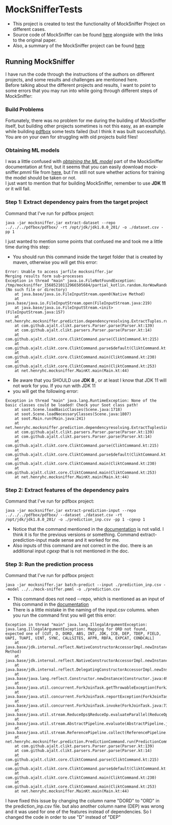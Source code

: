 # MockSnifferTests

- This project is created to test the functionality of MockSniffer Project on different cases.
- Source code of MockSniffer can be found [here](https://github.com/henryhchchc/MockSniffer) alongside with the links to the original paper.
- Also, a summary of the MockSniffer project can be found [here](https://docs.google.com/document/d/1my1nfR7acrVHna_H-ZO6knYoweI6twsjOlN72oKugLU/edit?usp=sharing)

## Running MockSniffer
I have run the code through the instructions of the authors on different projects, and some results and challenges are mentioned here.
<br/> Before talking about the different projects and results, I want to point to some errors that you may run into while going through different steps of MockSniffer:

### Build Problems
Fortunately, there was no problem for me during the building of MockSniffer itself, but building other projects sometimes
is not this easy, as an example while building [pdfbox](https://github.com/apache/pdfbox) some tests failed (but I think
it was built successfully). You are on your own for struggling with old projects build files!

### Obtaining ML models
I was a little confused with <i> [obtaining the ML model](https://github.com/apache/pdfbox) </i> part of the MockSniffer
documentation at first, but it seems that you can easily download mock-sniffer.pmml file from [here](https://github.com/henryhchchc/MockSniffer/releases/tag/v1.1.0),
but I'm still not sure whether actions for training the model should be taken or not.
<br/> I just want to mention that for building MockSniffer, remember to use <b>JDK 11</b> or it will fail.


### Step 1: Extract dependency pairs from the target project
Command that I've run for pdfbox project:
```
java -jar mocksniffer.jar extract-dataset --repo ../../../pdfbox/pdfbox/ -rt /opt/jdk/jdk1.8.0_201/ -o ./dataset.csv -pp 1
```
I just wanted to mention some points that confused me and took me a little time during this step:
- You should run this command inside the target folder that is created by maven, otherwise you will get this error:
```
Error: Unable to access jarfile mocksniffer.jar
Merging results form sub-processes
Exception in thread "main" java.io.FileNotFoundException: /tmp/mocksniffer_15685210112966505684/partial_kotlin.random.XorWowRandom@29ca901e.csv (No such file or directory)
	at java.base/java.io.FileInputStream.open0(Native Method)
	at java.base/java.io.FileInputStream.open(FileInputStream.java:219)
	at java.base/java.io.FileInputStream.<init>(FileInputStream.java:157)
	at net.henryhc.mocksniffer.prediction.dependencyresolving.ExtractTuples.run(ExtractTuples.kt:53)
	at com.github.ajalt.clikt.parsers.Parser.parse(Parser.kt:139)
	at com.github.ajalt.clikt.parsers.Parser.parse(Parser.kt:14)
	at com.github.ajalt.clikt.core.CliktCommand.parse(CliktCommand.kt:215)
	at com.github.ajalt.clikt.core.CliktCommand.parse$default(CliktCommand.kt:212)
	at com.github.ajalt.clikt.core.CliktCommand.main(CliktCommand.kt:230)
	at com.github.ajalt.clikt.core.CliktCommand.main(CliktCommand.kt:253)
	at net.henryhc.mocksniffer.MainKt.main(Main.kt:44)
```
- Be aware that you SHOULD use <b> JDK 8 </b>, or at least I know that JDK 11 will not work for you. If you run with JDK 11
- you will get the following error:
```
Exception in thread "main" java.lang.RuntimeException: None of the basic classes could be loaded! Check your Soot class path!
	at soot.Scene.loadBasicClasses(Scene.java:1718)
	at soot.Scene.loadNecessaryClasses(Scene.java:1807)
	at soot.Main.run(Main.java:241)
	at net.henryhc.mocksniffer.prediction.dependencyresolving.ExtractTuplesSingleProject.run(ExtractTuplesSingleProject.kt:31)
	at com.github.ajalt.clikt.parsers.Parser.parse(Parser.kt:139)
	at com.github.ajalt.clikt.parsers.Parser.parse(Parser.kt:14)
	at com.github.ajalt.clikt.core.CliktCommand.parse(CliktCommand.kt:215)
	at com.github.ajalt.clikt.core.CliktCommand.parse$default(CliktCommand.kt:212)
	at com.github.ajalt.clikt.core.CliktCommand.main(CliktCommand.kt:230)
	at com.github.ajalt.clikt.core.CliktCommand.main(CliktCommand.kt:253)
	at net.henryhc.mocksniffer.MainKt.main(Main.kt:44)
```

### Step 2: Extract features of the dependency pairs
Command that I've run for pdfbox project:
```
java -jar mocksniffer.jar extract-prediction-input --repo ../../../pdfbox/pdfbox/ --dataset ./dataset.csv -rt /opt/jdk/jdk1.8.0_201/ -o ./prediction_inp.csv -pp 1 -cgexp 1
```
- Notice that the command mentioned in the [documentation](https://github.com/henryhchchc/MockSniffer/tree/master/MockSniffer#step-2-extract-features-of-the-dependency-pairs)
  is not valid. I think it is for the previous versions or something. Command extract-prediction-input made sense and it worked for me.
- Also inputs of this command are not correct in the doc. there is an additional input <i>cgexp</i> that is not mentioned in the doc.

### Step 3: Run the prediction process
Command that I've run for pdfbox project:
```
java -jar mocksniffer.jar batch-predict --input ./prediction_inp.csv --model ../../mock-sniffer.pmml -o ./prediction.csv
```
- This command does not need --repo, which is mentioned as an input of this command in the [documentation](https://github.com/henryhchchc/MockSniffer/tree/master/MockSniffer#step-3-run-the-prediction-process)
- There is a little mistake in the naming of the input.csv columns. when you run the command first you will get this error:
```
Exception in thread "main" java.lang.IllegalArgumentException: java.lang.IllegalArgumentException: Mapping for ORD not found, expected one of [CUT, D, DORD, ABS, INT, JDK, ICB, DEP, TDEP, FIELD, UAPI, TUAPI, UINT, SYNC, CALLSITES, AFPR, RBFA, EXPCAT, CONDCALL]
	at java.base/jdk.internal.reflect.NativeConstructorAccessorImpl.newInstance0(Native Method)
	at java.base/jdk.internal.reflect.NativeConstructorAccessorImpl.newInstance(NativeConstructorAccessorImpl.java:62)
	at java.base/jdk.internal.reflect.DelegatingConstructorAccessorImpl.newInstance(DelegatingConstructorAccessorImpl.java:45)
	at java.base/java.lang.reflect.Constructor.newInstance(Constructor.java:490)
	at java.base/java.util.concurrent.ForkJoinTask.getThrowableException(ForkJoinTask.java:600)
	at java.base/java.util.concurrent.ForkJoinTask.reportException(ForkJoinTask.java:678)
	at java.base/java.util.concurrent.ForkJoinTask.invoke(ForkJoinTask.java:737)
	at java.base/java.util.stream.ReduceOps$ReduceOp.evaluateParallel(ReduceOps.java:919)
	at java.base/java.util.stream.AbstractPipeline.evaluate(AbstractPipeline.java:233)
	at java.base/java.util.stream.ReferencePipeline.collect(ReferencePipeline.java:578)
	at net.henryhc.mocksniffer.prediction.PredictionCommand.run(PredictionCommand.kt:53)
	at com.github.ajalt.clikt.parsers.Parser.parse(Parser.kt:139)
	at com.github.ajalt.clikt.parsers.Parser.parse(Parser.kt:14)
	at com.github.ajalt.clikt.core.CliktCommand.parse(CliktCommand.kt:215)
	at com.github.ajalt.clikt.core.CliktCommand.parse$default(CliktCommand.kt:212)
	at com.github.ajalt.clikt.core.CliktCommand.main(CliktCommand.kt:230)
	at com.github.ajalt.clikt.core.CliktCommand.main(CliktCommand.kt:253)
	at net.henryhc.mocksniffer.MainKt.main(Main.kt:44)

```
I have fixed this issue by changing the column name "DORD" to "ORD" in the prediction_inp.csv file. but also another column name
(DEP) was wrong and it was used for one of the features instead of dependencies. So I changed the code in order to use "D"
instead of "DEP"
